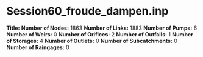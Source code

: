 # Session60_froude_dampen.inp
**Title:** 
**Number of Nodes:** 1863
**Number of Links:** 1883
**Number of Pumps:** 6
**Number of Weirs:** 0
**Number of Orifices:** 2
**Number of Outfalls:** 1
**Number of Storages:** 4
**Number of Outlets:** 0
**Number of Subcatchments:** 0
**Number of Raingages:** 0
